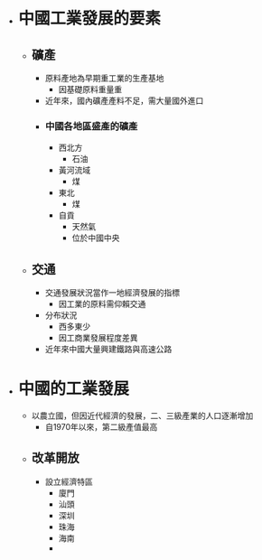 - # 中國工業發展的要素
	- ## 礦產
		- 原料產地為早期重工業的生產基地
			- 因基礎原料重量重
		- 近年來，國內礦產產料不足，需大量國外進口
		- ### 中國各地區盛產的礦產
			- 西北方
				- 石油
			- 黃河流域
				- 煤
			- 東北
				- 煤
			- 自貢
				- 天然氣
				- 位於中國中央
	- ## 交通
		- 交通發展狀況當作一地經濟發展的指標
			- 因工業的原料需仰賴交通
		- 分布狀況
			- 西多東少
			- 因工商業發展程度差異
		- 近年來中國大量興建鐵路與高速公路
- # 中國的工業發展
	- 以農立國，但因近代經濟的發展，二、三級產業的人口逐漸增加
		- 自1970年以來，第二級產值最高
	- ## 改革開放
		- 設立經濟特區
			- 廈門
			- 汕頭
			- 深圳
			- 珠海
			- 海南
			-